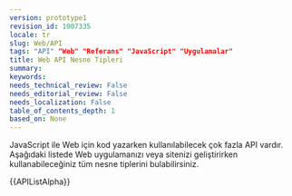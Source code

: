 ```yaml
---
version: prototype1
revision_id: 1007335
locale: tr
slug: Web/API
tags: "API" "Web" "Referans" "JavaScript" "Uygulamalar"
title: Web API Nesne Tipleri
summary: 
keywords: 
needs_technical_review: False
needs_editorial_review: False
needs_localization: False
table_of_contents_depth: 1
based_on: None
---
```

<p>JavaScript ile Web için kod yazarken kullanılabilecek çok fazla API vardır. Aşağıdaki listede Web uygulamanızı veya sitenizi geliştirirken kullanabileceğiniz&nbsp;tüm nesne tiplerini bulabilirsiniz.</p>

<div>{{APIListAlpha}}</div>

